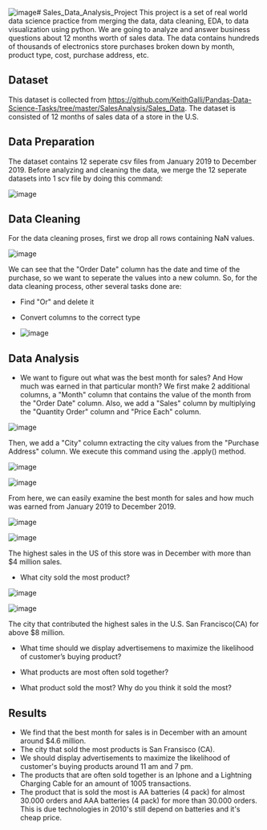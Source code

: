 ![image](https://github.com/CountingCrows/Sales_Data_Analysis_Project/assets/85608120/8b6be000-dd85-430d-b148-715b309127a0)# Sales_Data_Analysis_Project
This project is a set of real world data science practice from merging the data, data cleaning, EDA, to data visualization using python. We are going to analyze and answer business questions about 12 months worth of sales data. The data contains hundreds of thousands of electronics store purchases broken down by month, product type, cost, purchase address, etc.

## Dataset
This dataset is collected from https://github.com/KeithGalli/Pandas-Data-Science-Tasks/tree/master/SalesAnalysis/Sales_Data. The dataset is consisted of 12 months of sales data of a store in the U.S. 

## Data Preparation 
The dataset contains 12 seperate csv files from January 2019 to December 2019. Before analyzing and cleaning the data, we merge the 12 seperate datasets into 1 scv file by doing this command:

![image](https://github.com/CountingCrows/Sales_Data_Analysis_Project/assets/85608120/e299c8d3-ceda-4e22-afa1-9daa8be7229a)

## Data Cleaning
For the data cleaning proses, first we drop all rows containing NaN values. 

![image](https://github.com/CountingCrows/Sales_Data_Analysis_Project/assets/85608120/8a166669-277f-4c7d-94d3-4ccfb17cad72)

We can see that the "Order Date" column has the date and time of the purchase, so we want to seperate the values into a new column. So, for the data cleaning process, other several tasks done are:
  - Find "Or" and delete it
  - Convert columns to the correct type

  - ![image](https://github.com/CountingCrows/Sales_Data_Analysis_Project/assets/85608120/5908fb73-059b-4cc1-a918-7f322150a696)

## Data Analysis
- We want to figure out what was the best month for sales? And How much was earned in that particular month?
We first make 2 additional columns, a "Month" column that contains the value of the month from the "Order Date" column. Also, we add a "Sales" column by multiplying the "Quantity Order" column and "Price Each" column.

![image](https://github.com/CountingCrows/Sales_Data_Analysis_Project/assets/85608120/c0c146ef-8c55-4ce4-a2fb-2448aab08b01)

Then, we add a "City" column extracting the city values from the "Purchase Address" column. We execute this command using the .apply() method.

![image](https://github.com/CountingCrows/Sales_Data_Analysis_Project/assets/85608120/44bef7cd-0917-4b76-82ab-7317cb9fc976)

![image](https://github.com/CountingCrows/Sales_Data_Analysis_Project/assets/85608120/e1cc0217-8378-45d7-b72c-ae38e530988b)

From here, we can easily examine the best month for sales and how much was earned from January 2019 to December 2019. 

![image](https://github.com/CountingCrows/Sales_Data_Analysis_Project/assets/85608120/b8ef71eb-0016-4bfb-88a4-8b4a5b6293f5)

![image](https://github.com/CountingCrows/Sales_Data_Analysis_Project/assets/85608120/b81e278f-cd7b-409b-9b66-0d1ece0f65af)

The highest sales in the US of this store was in December with more than $4 million sales.

- What city sold the most product?

![image](https://github.com/CountingCrows/Sales_Data_Analysis_Project/assets/85608120/7855b2e0-a83e-4b6c-a948-70620a56d82e)

![image](https://github.com/CountingCrows/Sales_Data_Analysis_Project/assets/85608120/c9c7e83f-7289-43fa-901b-abb36db440e8)

The city that contributed the highest sales in the U.S. San Francisco(CA) for above $8 million.

- What time should we display advertisemens to maximize the likelihood of customer’s buying product?


- What products are most often sold together?


- What product sold the most? Why do you think it sold the most?


## Results
- We find that the best month for sales is in December with an amount around $4.6 million.
- The city that sold the most products is San Fransisco (CA).
- We should display advertisements to maximize the likelihood of customer's buying products around 11 am and 7 pm.
- The products that are often sold together is an Iphone and a Lightning Charging Cable for an amount of 1005 transactions.
- The product that is sold the most is AA batteries (4 pack) for almost 30.000 orders and AAA batteries (4 pack) for more than 30.000 orders. This is due technologies in 2010's still depend on batteries and it's cheap price.
